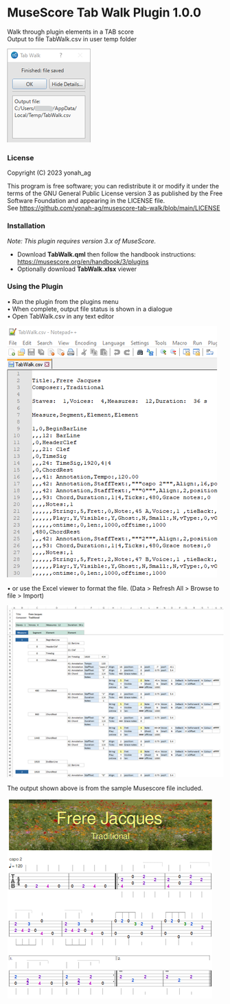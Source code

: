 # MuseScore Tab Walk Plugin 1.0.0

Walk through plugin elements in a TAB score  
Output to file TabWalk.csv in user temp folder
 
![02](https://github.com/yonah-ag/musescore-tab-walk/blob/main/images/TabWalk02.png)

### License

Copyright (C) 2023 yonah_ag

This program is free software; you can redistribute it or modify it under the terms of the GNU General Public License version 3 as published by the Free Software Foundation and appearing in the LICENSE file.  
See https://github.com/yonah-ag/musescore-tab-walk/blob/main/LICENSE

### Installation

_Note: This plugin requires version 3.x of MuseScore._

+ Download **TabWalk.qml** then follow the handbook instructions: https://musescore.org/en/handbook/3/plugins
+ Optionally download **TabWalk.xlsx** viewer

### Using the Plugin

• Run the plugin from the plugins menu  
• When complete, output file status is shown in a dialogue  
• Open TabWalk.csv in any text editor

![03](https://github.com/yonah-ag/musescore-tab-walk/blob/main/images/TabWalk03.png)

• or use the Excel viewer to format the file. (Data > Refresh All > Browse to file > Import)
 
![05](https://github.com/yonah-ag/musescore-tab-walk/blob/main/images/TabWalk05.png)

The output shown above is from the sample Musescore file included.
 
![04](https://github.com/yonah-ag/musescore-tab-walk/blob/main/images/TabWalk04.png)
